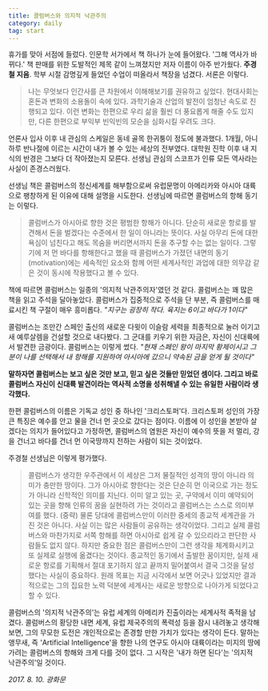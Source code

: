 ```yaml
---
title: 콜럼버스와 의지적 낙관주의
category: daily
tag: start
---
```


휴가를 맞아 서점에 들렀다. 인문학 서가에서 책 하나가 눈에 들어왔다. '그해 역사가 바뀌다.' 책 판매를 위한 도발적인 제목 같이 느껴졌지만 저자 이름이 아주 반가웠다. **주경철 지음**. 학부 시절 감명깊게 들었던 수업이 떠올라서 책장을 넘겼다. 서론은 이렇다.

> 나는 무엇보다 인간사를 큰 차원에서 이해해보기를 권유하고 싶었다. 현대사회는 혼돈과 변화의 소용돌이 속에 있다. 과학기술과 산업의 발전이 엄청난 속도로 진행되고 있다. 이런 변화는 한편으로 우리 삶을 훨씬 더 풍요롭게 해줄 수도 있지만, 다른 한편으로 부익부 빈익빈의 모순을 심화시킬 우려도 크다.

언론사 입사 이후 내 관심의 스케일은 동네 골목 한귀퉁이 정도에 불과했다. 1개월, 아니 하루 반나절에 이르는 시간이 내가 볼 수 있는 세상의 전부였다. 대학원 진학 이후 내 지식의 반경은 그보다 더 작아졌는지 모른다. 선생님 관심의 스코프가 인류 모든 역사라는 사실이 존경스러웠다.

선생님 책은 콜럼버스의 정신세계를 해부함으로써 유럽문명이 아메리카와 아시아 대륙으로 팽창하게 된 이유에 대해 설명을 시도한다. 선생님에 따르면 콜럼버스의 항해 동기는 이렇다.

> 콜럼버스가 아시아로 향한 것은 평범한 항해가 아니다. 단순히 새로운 항로를 발견해서 돈을 벌겠다는 수준에서 한 일이 아니라는 뜻이다. 사실 아무리 돈에 대한 욕심이 넘친다고 해도 목숨을 버리면서까지 돈을 추구할 수는 없는 일이다. 그렇기에 저 먼 바다를 항해한다고 했을 때 콜럼버스가 가졌던 내면의 동기(motivation)에는 세속적인 요소와 함께 어떤 세계사적인 과업에 대한 의무감 같은 것이 동시에 작용했다고 볼 수 있다.

책에 따르면 콜럼버스는 일종의 '의지적 낙관주의자'였던 것 같다. 콜럼버스는 꽤 많은 책을 읽고 주석을 달아놓았다. 콜럼버스가 집중적으로 주석을 단 부분, 즉 콜럼버스를 매료시킨 책 구절이 매우 흥미롭다. *"지구는 굉장히 작다. 육지는 6이고 바다가 1이다"* 

콜럼버스는 조만간 스페인 출신의 새로운 다윗이 이슬람 세력을 최종적으로 눌러 이기고 새 예루살렘을 건설할 것으로 내다봤다. 그 군대를 키우기 위한 자금은, 자신이 신대륙에서 발견한 금광이다. 콜럼버스는 이렇게 썼다. *"현재 스페인 왕이 마지막 황제이시고 그분이 나를 선택해서 내 항해를 지원하여 아시아에 갔으니 약속된 금을 얻게 될 것이다"*

**말하자면 콜럼버스는 보고 싶은 것만 보고, 믿고 싶은 것들만 믿었던 셈이다. 그리고 바로 콜럼버스 자신이 신대륙 발견이라는 역사적 소명을 성취해낼 수 있는 유일한 사람이라 생각했다.** 

한편 콜럼버스의 이름은 기독교 성인 중 하나인 '크리스토퍼'다. 크리스토퍼 성인의 가장 큰 특징은 예수를 안고 물을 건너 먼 곳으로 갔다는 점이다. 이름에 이 성인을 본받아 살겠다는 의지가 들어있다고 가정하면, 콜럼버스의 염원은 자신이 예수의 뜻을 저 멀리, 강을 건너고 바다를 건너 먼 이국땅까지 전하는 사람이 되는 것이었다. 

주경철 선생님은 이렇게 평가했다.

> 콜럼버스가 생각한 우주관에서 이 세상은 그저 물질적인 성격의 땅이 아니라 의미가 충만한 땅이다. 그가 아시아로 향한다는 것은 단순히 먼 이국으로 가는 정도가 아니라 신학적인 의미를 지닌다. 이미 알고 있는 곳, 구약에서 이미 예약되어 있는 곳을 향해 인류의 꿈을 실현하려 가는 것이라고 콜럼버스는 스스로 의미부여를 했다. (중략) 물론 당대에 콜럼버스만이 이러한 중세의 종교적 세계관을 가진 것은 아니다. 사실 이는 많은 사람들이 공유하는 생각이었다. 그리고 실제 콜럼버스와 마찬가지로 서쪽 항해를 하면 아시아로 쉽게 갈 수 있으리라고 판단한 사람들도 없지 않다. 하지만 중요한 점은 콜럼버스만이 그런 생각을 체계화시키고 또 실제로 실행에 옮겼다는 것이다. 종교적인 동기에서 출발한 꿈이지만, 실제 새로운 항로를 기획해서 절대 포기하지 않고 끝까지 밀어붙여서 결국 그것을 달성했다는 사실이 중요하다. 원래 목표는 지금 시각에서 보면 어긋나 있었지만 결과적으로는 그의 집요한 노력 덕분에 세계사는 새로운 방향으로 나아가게 되었다고 할 수 있다.

콜럼버스의 '의지적 낙관주의'는 유럽 세계의 아메리카 진출이라는 세계사적 족적을 남겼다. 콜럼버스의 황당한 내면 세계, 유럽 제국주의의 폭력성 등을 잠시 내려놓고 생각해보면, 그의 무모한 도전은 개인적으로는 존경할 만한 가치가 있다는 생각이 든다. 말하는 앵무새, 즉 'Artificial Intelligence'을 향한 나의 연구도 아시아 대륙이라는 미지의 땅에 가려는 콜럼버스의 항해와 크게 다를 것이 없다. 그 시작은 '내가 하면 된다'는 '의지적 낙관주의'일 것이다.

*2017. 8. 10. 광화문*
